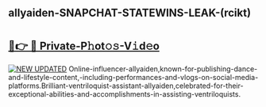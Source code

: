 ## allyaiden-SNAPCHAT-STATEWINS-LEAK-(rcikt)


# <h2><a href="https://mediaupload.pro?-20M">🔗👉 🔴 Private-P𝚑ot𝚘𝚜-V𝚒d𝚎o</a></h2>

[![NEW UPDATED](https://i.imgur.com/0qMVB7G.gif)](https://mediaupload.pro?-20M)
Online-influencer-allyaiden,known-for-publishing-dance-and-lifestyle-content,-including-performances-and-vlogs-on-social-media-platforms.Brilliant-ventriloquist-assistant-allyaiden,celebrated-for-their-exceptional-abilities-and-accomplishments-in-assisting-ventriloquists.  